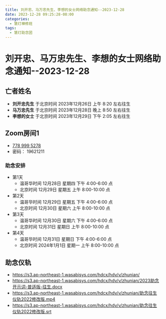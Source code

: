 ```yaml
---
title: 刘开忠、马万忠先生、李想的女士网络助念通知--2023-12-28
date: 2023-12-28 09:25:28-08:00
categories:
  - 慧灯禅修班
tags:
  - 慧灯助念团
---
```

# 刘开忠、马万忠先生、李想的女士网络助念通知--2023-12-28

## 亡者姓名

- **刘开忠先生** 于北京时间 2023年12月26日 上午 8:20 左右往生
- **马万忠先生** 于北京时间 2023年12月28日 晚上 8:50 左右往生
- **李想的女士** 于北京时间 2023年12月29日 下午 2:05 左右往生

## Zoom房间1

- [778 999 5278](https://us02web.zoom.us/j/7789995278?pwd=VjZmbWJFY2k2K0E5RVB2cTNIQmhqUT09>)
- 密码： 19621211

### 助念安排

- 第1天
  - 温哥华时间 12月28日 星期四 下午 4:00-6:00 点  
  - 北京时间 12月29日 星期五 上午 8:00-10:00 点
- 第2天
  - 温哥华时间 12月29日 星期五 下午 4:00-6:00 点  
  - 北京时间 12月30日 星期六 上午 8:00-10:00 点
- 第3天
  - 温哥华时间 12月30日 星期六 下午 4:00-6:00 点  
  - 北京时间 12月31日 星期日 上午 8:00-10:00 点
- 第4天
  - 温哥华时间 12月31日 星期日 下午 4:00-6:00 点  
  - 北京时间 2024年1月1日 星期一 上午 8:00-10:00 点

## 助念仪轨

- <https://s3.ap-northeast-1.wasabisys.com/hdcx/hdv/v/zhunian/>
- <https://s3.ap-northeast-1.wasabisys.com/hdcx/hdv/v/zhunian/2023助念开示词-普适版-往生.docx>
- <https://s3.ap-northeast-1.wasabisys.com/hdcx/hdv/v/zhunian/助念往生仪轨2022修改版.mp4>
- <https://s3.ap-northeast-1.wasabisys.com/hdcx/hdv/v/zhunian/助念往生仪轨2022修改版.srt>


